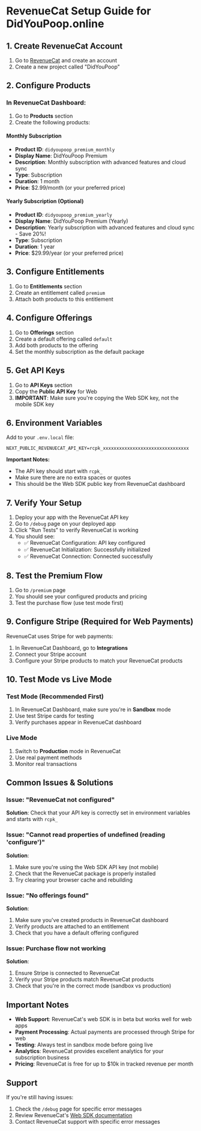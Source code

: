 # RevenueCat Setup Guide for DidYouPoop.online

## 1. Create RevenueCat Account

1. Go to [RevenueCat](https://www.revenuecat.com/) and create an account
2. Create a new project called "DidYouPoop"

## 2. Configure Products

### In RevenueCat Dashboard:

1. Go to **Products** section
2. Create the following products:

#### Monthly Subscription
- **Product ID**: `didyoupoop_premium_monthly`
- **Display Name**: DidYouPoop Premium
- **Description**: Monthly subscription with advanced features and cloud sync
- **Type**: Subscription
- **Duration**: 1 month
- **Price**: $2.99/month (or your preferred price)

#### Yearly Subscription (Optional)
- **Product ID**: `didyoupoop_premium_yearly`
- **Display Name**: DidYouPoop Premium (Yearly)
- **Description**: Yearly subscription with advanced features and cloud sync - Save 20%!
- **Type**: Subscription
- **Duration**: 1 year
- **Price**: $29.99/year (or your preferred price)

## 3. Configure Entitlements

1. Go to **Entitlements** section
2. Create an entitlement called `premium`
3. Attach both products to this entitlement

## 4. Configure Offerings

1. Go to **Offerings** section
2. Create a default offering called `default`
3. Add both products to the offering
4. Set the monthly subscription as the default package

## 5. Get API Keys

1. Go to **API Keys** section
2. Copy the **Public API Key** for Web
3. **IMPORTANT**: Make sure you're copying the Web SDK key, not the mobile SDK key

## 6. Environment Variables

Add to your `.env.local` file:

```env
NEXT_PUBLIC_REVENUECAT_API_KEY=rcpk_xxxxxxxxxxxxxxxxxxxxxxxxxxxxxxxx
```

**Important Notes:**
- The API key should start with `rcpk_`
- Make sure there are no extra spaces or quotes
- This should be the Web SDK public key from RevenueCat dashboard

## 7. Verify Your Setup

1. Deploy your app with the RevenueCat API key
2. Go to `/debug` page on your deployed app
3. Click "Run Tests" to verify RevenueCat is working
4. You should see:
   - ✅ RevenueCat Configuration: API key configured
   - ✅ RevenueCat Initialization: Successfully initialized
   - ✅ RevenueCat Connection: Connected successfully

## 8. Test the Premium Flow

1. Go to `/premium` page
2. You should see your configured products and pricing
3. Test the purchase flow (use test mode first)

## 9. Configure Stripe (Required for Web Payments)

RevenueCat uses Stripe for web payments:

1. In RevenueCat Dashboard, go to **Integrations**
2. Connect your Stripe account
3. Configure your Stripe products to match your RevenueCat products

## 10. Test Mode vs Live Mode

### Test Mode (Recommended First)
1. In RevenueCat Dashboard, make sure you're in **Sandbox** mode
2. Use test Stripe cards for testing
3. Verify purchases appear in RevenueCat dashboard

### Live Mode
1. Switch to **Production** mode in RevenueCat
2. Use real payment methods
3. Monitor real transactions

## Common Issues & Solutions

### Issue: "RevenueCat not configured"
**Solution**: Check that your API key is correctly set in environment variables and starts with `rcpk_`

### Issue: "Cannot read properties of undefined (reading 'configure')"
**Solution**: 
1. Make sure you're using the Web SDK API key (not mobile)
2. Check that the RevenueCat package is properly installed
3. Try clearing your browser cache and rebuilding

### Issue: "No offerings found"
**Solution**:
1. Make sure you've created products in RevenueCat dashboard
2. Verify products are attached to an entitlement
3. Check that you have a default offering configured

### Issue: Purchase flow not working
**Solution**:
1. Ensure Stripe is connected to RevenueCat
2. Verify your Stripe products match RevenueCat products
3. Check that you're in the correct mode (sandbox vs production)

## Important Notes

- **Web Support**: RevenueCat's web SDK is in beta but works well for web apps
- **Payment Processing**: Actual payments are processed through Stripe for web
- **Testing**: Always test in sandbox mode before going live
- **Analytics**: RevenueCat provides excellent analytics for your subscription business
- **Pricing**: RevenueCat is free for up to $10k in tracked revenue per month

## Support

If you're still having issues:
1. Check the `/debug` page for specific error messages
2. Review RevenueCat's [Web SDK documentation](https://docs.revenuecat.com/docs/web)
3. Contact RevenueCat support with specific error messages